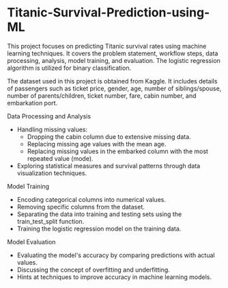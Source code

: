 # Titanic-Survival-Prediction-using-ML

This project focuses on predicting Titanic survival rates using machine learning techniques. It covers the problem statement, workflow steps, data processing, analysis, model training, and evaluation. The logistic regression algorithm is utilized for binary classification.

The dataset used in this project is obtained from Kaggle. It includes details of passengers such as ticket price, gender, age, number of siblings/spouse, number of parents/children, ticket number, fare, cabin number, and embarkation port.

Data Processing and Analysis

- Handling missing values:
  - Dropping the cabin column due to extensive missing data.
  - Replacing missing age values with the mean age.
  - Replacing missing values in the embarked column with the most repeated value (mode).
- Exploring statistical measures and survival patterns through data visualization techniques.

Model Training

- Encoding categorical columns into numerical values.
- Removing specific columns from the dataset.
- Separating the data into training and testing sets using the train_test_split function.
- Training the logistic regression model on the training data.

Model Evaluation

- Evaluating the model's accuracy by comparing predictions with actual values.
- Discussing the concept of overfitting and underfitting.
- Hints at techniques to improve accuracy in machine learning models.

